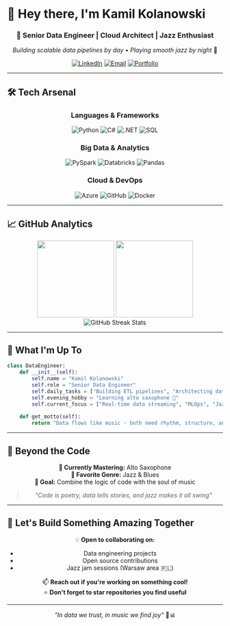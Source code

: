 # 👋 Hey there, I'm **Kamil Kolanowski**

<div align="center">
  
  ### 🚀 Senior Data Engineer | Cloud Architect | Jazz Enthusiast
  
  *Building scalable data pipelines by day • Playing smooth jazz by night* 🎷
  
  [![LinkedIn](https://img.shields.io/badge/-LinkedIn-0077B5?style=flat-square&logo=linkedin&logoColor=white)](https://linkedin.com/in/your-profile)
  [![Email](https://img.shields.io/badge/-Email-D14836?style=flat-square&logo=gmail&logoColor=white)](mailto:your.email@example.com)
  [![Portfolio](https://img.shields.io/badge/-Portfolio-FF5722?style=flat-square&logo=google-chrome&logoColor=white)](https://your-portfolio.com)
  
</div>

---

## 🛠️ **Tech Arsenal**

<div align="center">

### **Languages & Frameworks**
![Python](https://img.shields.io/badge/Python-FFD43B?style=for-the-badge&logo=python&logoColor=blue)
![C#](https://img.shields.io/badge/C%23-239120?style=for-the-badge&logo=csharp&logoColor=white)
![.NET](https://img.shields.io/badge/.NET-512BD4?style=for-the-badge&logo=dotnet&logoColor=white)
![SQL](https://img.shields.io/badge/SQL-336791?style=for-the-badge&logo=postgresql&logoColor=white)

### **Big Data & Analytics**
![PySpark](https://img.shields.io/badge/Apache%20Spark-E25A1C?style=for-the-badge&logo=apachespark&logoColor=white)
![Databricks](https://img.shields.io/badge/Databricks-FF3621?style=for-the-badge&logo=databricks&logoColor=white)
![Pandas](https://img.shields.io/badge/Pandas-150458?style=for-the-badge&logo=pandas&logoColor=white)

### **Cloud & DevOps**
![Azure](https://img.shields.io/badge/Microsoft%20Azure-0078D4?style=for-the-badge&logo=microsoftazure&logoColor=white)
![GitHub](https://img.shields.io/badge/GitHub-181717?style=for-the-badge&logo=github&logoColor=white)
![Docker](https://img.shields.io/badge/Docker-2496ED?style=for-the-badge&logo=docker&logoColor=white)

</div>

---

## 📈 **GitHub Analytics**

<div align="center">
  <img height="180em" src="https://github-readme-stats.vercel.app/api?username=KamilKolanowski&show_icons=true&theme=radical&include_all_commits=true&count_private=true&hide_border=true&bg_color=0D1117&title_color=F85D7F&icon_color=F85D7F&text_color=FFFFFF"/>
  <img height="180em" src="https://github-readme-stats.vercel.app/api/top-langs/?username=KamilKolanowski&layout=compact&theme=radical&hide_border=true&bg_color=0D1117&title_color=F85D7F&text_color=FFFFFF"/>
</div>

<div align="center">
  <img src="https://github-readme-streak-stats.herokuapp.com/?user=KamilKolanowski&theme=radical&hide_border=true&background=0D1117&stroke=F85D7F&ring=F85D7F&fire=F85D7F&currStreakLabel=FFFFFF" alt="GitHub Streak Stats" />
</div>

---

## 🎯 **What I'm Up To**

```python
class DataEngineer:
    def __init__(self):
        self.name = "Kamil Kolanowski"
        self.role = "Senior Data Engineer"
        self.daily_tasks = ["Building ETL pipelines", "Architecting data solutions", "Optimizing Spark jobs"]
        self.evening_hobby = "Learning alto saxophone 🎷"
        self.current_focus = ["Real-time data streaming", "MLOps", "Jazz improvisation"]
    
    def get_motto(self):
        return "Data flows like music - both need rhythm, structure, and a touch of creativity"
```

---

## 🎷 **Beyond the Code**

<div align="center">
  
  **🎵 Currently Mastering:** Alto Saxophone  
  **🎼 Favorite Genre:** Jazz & Blues  
  **🎯 Goal:** Combine the logic of code with the soul of music  
  
  > *"Code is poetry, data tells stories, and jazz makes it all swing"*
  
</div>

---

## 🤝 **Let's Build Something Amazing Together**

<div align="center">
  
  💡 **Open to collaborating on:**
  - Data engineering projects
  - Open source contributions  
  - Jazz jam sessions (Warsaw area 🇵🇱)
  
  📫 **Reach out if you're working on something cool!**  
  ⭐ **Don't forget to star repositories you find useful**
  
  ---
  
  *"In data we trust, in music we find joy"* 🎵📊
  
</div>
